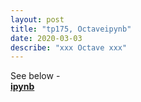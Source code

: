 ```yaml
---
layout: post
title: "tp175, Octaveipynb"
date: 2020-03-03
describe: "xxx Octave xxx"
---
```


See below - <br>
<b><a href="/work/Ointrodev.html">ipynb</a></b>
